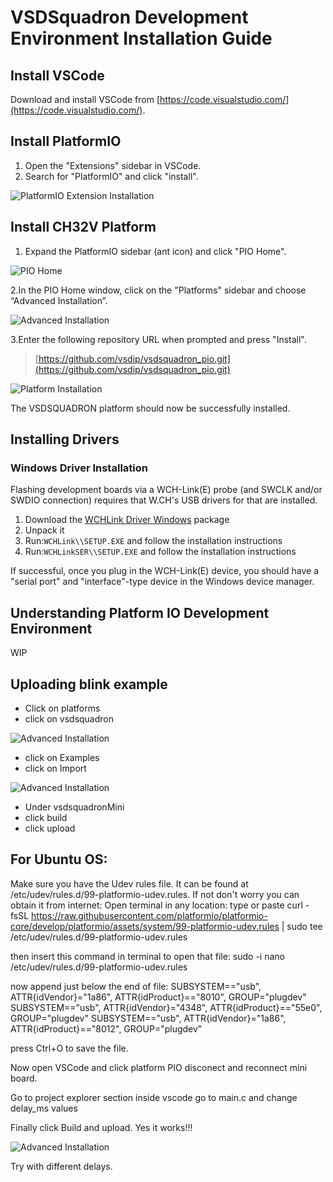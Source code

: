# VSDSquadron Development Environment Installation Guide

## Install VSCode

Download and install VSCode from [https://code.visualstudio.com/](https://code.visualstudio.com/).

## Install PlatformIO

1. Open the "Extensions" sidebar in VSCode.
2. Search for "PlatformIO" and click "install".

![PlatformIO Extension Installation](docs/pio_extension_install.png)

## Install CH32V Platform

1. Expand the PlatformIO sidebar (ant icon) and click "PIO Home".

![PIO Home](docs/pio_home.png)

2.In the PIO Home window, click on the "Platforms" sidebar and choose “Advanced Installation”.

![Advanced Installation](docs/platform_install.png)

3.Enter the following repository URL when prompted and press "Install".

> [https://github.com/vsdip/vsdsquadron_pio.git](https://github.com/vsdip/vsdsquadron_pio.git)

![Platform Installation](docs/platform_install_2.png)

The VSDSQUADRON platform should now be successfully installed.

## Installing  Drivers

### Windows Driver Installation

Flashing development boards via a WCH-Link(E) probe (and SWCLK and/or SWDIO connection) requires that W.CH's USB drivers for that are installed.

1. Download the [WCHLink Driver Windows](https://github.com/Community-PIO-CH32V/wchlink-driver-windows/archive/refs/heads/main.zip) package
2. Unpack it
3. Run:`WCHLink\\SETUP.EXE` and follow the installation instructions
4. Run:`WCHLinkSER\\SETUP.EXE` and follow the installation instructions

If successful, once you plug in the WCH-Link(E) device, you should have a "serial port" and "interface"-type device in the Windows device manager.

## Understanding Platform IO Development Environment

WIP

## Uploading blink example

- Click on platforms
- click on vsdsquadron

![Advanced Installation](docs/platform_home.png)

- click on Examples
- click on Import

![Advanced Installation](docs/import_example.png)

- Under vsdsquadronMini
- click build
- click upload

## For Ubuntu OS:
Make sure you have the Udev rules file. It can be found at /etc/udev/rules.d/99-platformio-udev.rules.
If not don't worry you can obtain it from internet:
Open terminal in any location:
type  or paste 
curl -fsSL https://raw.githubusercontent.com/platformio/platformio-core/develop/platformio/assets/system/99-platformio-udev.rules | sudo tee /etc/udev/rules.d/99-platformio-udev.rules

then insert this command in terminal to open that file:
sudo -i nano /etc/udev/rules.d/99-platformio-udev.rules

now append just below the end of file:
SUBSYSTEM=="usb", ATTR{idVendor}="1a86", ATTR{idProduct}=="8010", GROUP="plugdev"
SUBSYSTEM=="usb", ATTR{idVendor}="4348", ATTR{idProduct}=="55e0", GROUP="plugdev"
SUBSYSTEM=="usb", ATTR{idVendor}="1a86", ATTR{idProduct}=="8012", GROUP="plugdev"

press Ctrl+O to save the file.

Now open VSCode and click platform PIO
disconect and reconnect mini board.

Go to project explorer section inside vscode 
go to main.c and change delay_ms values 

Finally click Build and upload.
Yes it works!!!

![Advanced Installation](docs/build_upload.png)

Try with different delays.
